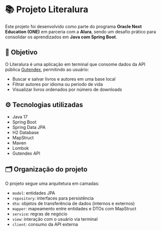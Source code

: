 # 📚 Projeto Literalura

Este projeto foi desenvolvido como parte do programa **Oracle Next Education (ONE)** em parceria com a **Alura**, sendo um desafio prático para consolidar os aprendizados em **Java com Spring Boot**.

## 🧠 Objetivo

O Literalura é uma aplicação em terminal que consome dados da API pública [Gutendex](https://gutendex.com/), permitindo ao usuário:

- Buscar e salvar livros e autores em uma base local
- Filtrar autores por idioma ou período de vida
- Visualizar livros ordenados por número de downloads

## ⚙️ Tecnologias utilizadas

- Java 17
- Spring Boot
- Spring Data JPA
- H2 Database
- MapStruct
- Maven
- Lombok
- Gutendex API

## 🗂️ Organização do projeto

O projeto segue uma arquitetura em camadas:

- `model`: entidades JPA
- `repository`: interfaces para persistência
- `dto`: objetos de transferência de dados (internos e externos)
- `mapper`: mapeamento entre entidades e DTOs com MapStruct
- `service`: regras de negócio
- `view`: interação com o usuário via terminal
- `client`: consumo da API externa
